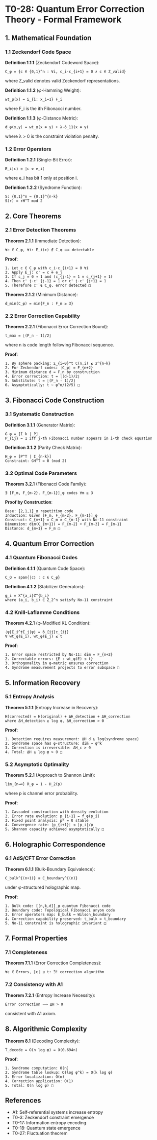 # T0-28: Quantum Error Correction Theory - Formal Framework

## 1. Mathematical Foundation

### 1.1 Zeckendorf Code Space

**Definition 1.1.1** (Zeckendorf Codeword Space):
```
C_φ = {c ∈ {0,1}^n : ∀i, c_i·c_{i+1} = 0 ∧ c ∈ Z_valid}
```
where Z_valid denotes valid Zeckendorf representations.

**Definition 1.1.2** (φ-Hamming Weight):
```
wt_φ(x) = Σ_{i: x_i=1} F_i
```
where F_i is the ith Fibonacci number.

**Definition 1.1.3** (φ-Distance Metric):
```
d_φ(x,y) = wt_φ(x ⊕ y) + λ·δ_11(x ⊕ y)
```
where λ > 0 is the constraint violation penalty.

### 1.2 Error Operators

**Definition 1.2.1** (Single-Bit Error):
```
E_i|c⟩ = |c ⊕ e_i⟩
```
where e_i has bit 1 only at position i.

**Definition 1.2.2** (Syndrome Function):
```
S: {0,1}^n → {0,1}^{n-k}
S(r) = rH^T mod 2
```

## 2. Core Theorems

### 2.1 Error Detection Theorems

**Theorem 2.1.1** (Immediate Detection):
```
∀c ∈ C_φ, ∀i: E_i(c) ∉ C_φ ⟹ detectable
```

**Proof**:
```
1. Let c ∈ C_φ with c_i·c_{i+1} = 0 ∀i
2. Apply E_j: c' = c ⊕ e_j
3. If c_j = 0 → 1 and (c_{j-1} = 1 ∨ c_{j+1} = 1)
4. Then c'_j·c'_{j-1} = 1 or c'_j·c'_{j+1} = 1
5. Therefore c' ∉ C_φ, error detected □
```

**Theorem 2.1.2** (Minimum Distance):
```
d_min(C_φ) = min{F_n : F_n ≥ 3}
```

### 2.2 Error Correction Capability

**Theorem 2.2.1** (Fibonacci Error Correction Bound):
```
t_max = ⌊(F_n - 1)/2⌋
```
where n is code length following Fibonacci sequence.

**Proof**:
```
1. By sphere packing: Σ_{i=0}^t C(n,i) ≤ 2^{n-k}
2. For Zeckendorf codes: |C_φ| = F_{n+2}
3. Minimum distance d = F_n by construction
4. Error correction: t = ⌊(d-1)/2⌋
5. Substitute: t = ⌊(F_n - 1)/2⌋
6. Asymptotically: t ~ φ^n/(2√5) □
```

## 3. Fibonacci Code Construction

### 3.1 Systematic Construction

**Definition 3.1.1** (Generator Matrix):
```
G_φ = [I_k | P]
P_{ij} = 1 iff j-th Fibonacci number appears in i-th check equation
```

**Definition 3.1.2** (Parity Check Matrix):
```
H_φ = [P^T | I_{n-k}]
Constraint: GH^T = 0 (mod 2)
```

### 3.2 Optimal Code Parameters

**Theorem 3.2.1** (Fibonacci Code Family):
```
∃ [F_m, F_{m-2}, F_{m-1}]_φ codes ∀m ≥ 3
```

**Proof by Construction**:
```
Base: [2,1,1]_φ repetition code
Induction: Given [F_m, F_{m-2}, F_{m-1}]_φ
Construct: C_{m+1} = C_m × C_{m-1} with No-11 constraint
Dimension: dim(C_{m+1}) = F_{m-2} + F_{m-3} = F_{m-1}
Distance: d_{m+1} = F_m □
```

## 4. Quantum Error Correction

### 4.1 Quantum Fibonacci Codes

**Definition 4.1.1** (Quantum Code Space):
```
C_Q = span{|c⟩ : c ∈ C_φ}
```

**Definition 4.1.2** (Stabilizer Generators):
```
g_i = X^{a_i}Z^{b_i}
where (a_i, b_i) ∈ Z_2^n satisfy No-11 constraint
```

### 4.2 Knill-Laflamme Conditions

**Theorem 4.2.1** (φ-Modified KL Condition):
```
⟨ψ|E_i^†E_j|ψ⟩ = δ_{ij}c_{ij}
∀ wt_φ(E_i), wt_φ(E_j) ≤ t
```

**Proof**:
```
1. Error space restricted by No-11: dim = F_{n+2}
2. Correctable errors: {E : wt_φ(E) ≤ t}
3. Orthogonality in φ-metric ensures correction
4. Syndrome measurement projects to error subspace □
```

## 5. Information Recovery

### 5.1 Entropy Analysis

**Theorem 5.1.1** (Entropy Increase in Recovery):
```
H(corrected) = H(original) + ΔH_detection + ΔH_correction
where ΔH_detection ≥ log φ, ΔH_correction > 0
```

**Proof**:
```
1. Detection requires measurement: ΔH_d ≥ log(syndrome space)
2. Syndrome space has φ-structure: dim ~ φ^k
3. Correction is irreversible: ΔH_c > 0
4. Total: ΔH ≥ log φ > 0 □
```

### 5.2 Asymptotic Optimality

**Theorem 5.2.1** (Approach to Shannon Limit):
```
lim_{n→∞} R_φ = 1 - H_2(p)
```
where p is channel error probability.

**Proof**:
```
1. Cascaded construction with density evolution
2. Error rate evolution: p_{i+1} = f_φ(p_i)
3. Fixed point analysis: p* = 0 stable
4. Convergence rate: |p_{i+1}| ≤ |p_i|/φ
5. Shannon capacity achieved asymptotically □
```

## 6. Holographic Correspondence

### 6.1 AdS/CFT Error Correction

**Theorem 6.1.1** (Bulk-Boundary Equivalence):
```
C_bulk^{(n+1)} ≅ C_boundary^{(n)}
```
under φ-structured holographic map.

**Proof**:
```
1. Bulk code: [[n,k,d]]_φ quantum Fibonacci code
2. Boundary code: Topological Fibonacci anyon code
3. Error operators map: E_bulk ↔ Wilson_boundary
4. Correction capability preserved: t_bulk = t_boundary
5. No-11 constraint is holographic invariant □
```

## 7. Formal Properties

### 7.1 Completeness

**Theorem 7.1.1** (Error Correction Completeness):
```
∀ε ∈ Errors, |ε| ≤ t: ∃! correction algorithm
```

### 7.2 Consistency with A1

**Theorem 7.2.1** (Entropy Increase Necessity):
```
Error correction ⟹ ΔH > 0
```
consistent with A1 axiom.

## 8. Algorithmic Complexity

**Theorem 8.1** (Decoding Complexity):
```
T_decode = O(n log φ) = O(0.694n)
```

**Proof**:
```
1. Syndrome computation: O(n)
2. Syndrome table lookup: O(log φ^k) = O(k log φ)
3. Error localization: O(n)
4. Correction application: O(1)
5. Total: O(n log φ) □
```

## References

- A1: Self-referential systems increase entropy
- T0-3: Zeckendorf constraint emergence
- T0-17: Information entropy encoding
- T0-18: Quantum state emergence
- T0-27: Fluctuation theorem